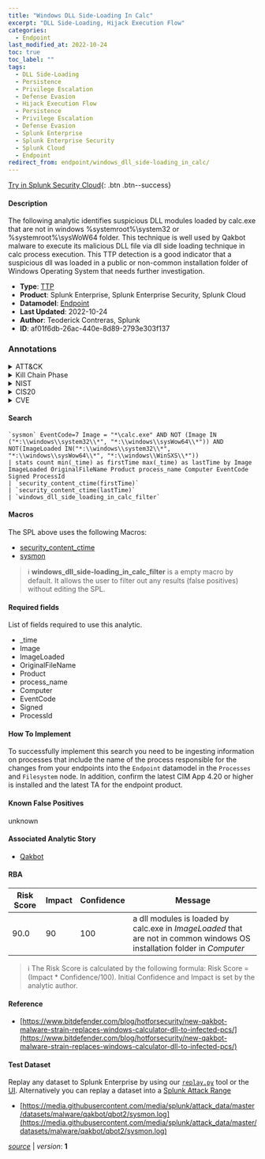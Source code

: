 ```yaml
---
title: "Windows DLL Side-Loading In Calc"
excerpt: "DLL Side-Loading, Hijack Execution Flow"
categories:
  - Endpoint
last_modified_at: 2022-10-24
toc: true
toc_label: ""
tags:
  - DLL Side-Loading
  - Persistence
  - Privilege Escalation
  - Defense Evasion
  - Hijack Execution Flow
  - Persistence
  - Privilege Escalation
  - Defense Evasion
  - Splunk Enterprise
  - Splunk Enterprise Security
  - Splunk Cloud
  - Endpoint
redirect_from: endpoint/windows_dll_side-loading_in_calc/
---
```




[Try in Splunk Security Cloud](https://www.splunk.com/en_us/cyber-security.html){: .btn .btn--success}

#### Description

The following analytic identifies suspicious DLL modules loaded by calc.exe that are not in windows %systemroot%\system32 or %systemroot%\sysWoW64 folder. This technique is well used by Qakbot malware to execute its malicious DLL file via dll side loading technique in calc process execution. This TTP detection is a good indicator that a suspicious dll was loaded in a public or non-common installation folder of Windows Operating System that needs further investigation.

- **Type**: [TTP](https://github.com/splunk/security_content/wiki/Detection-Analytic-Types)
- **Product**: Splunk Enterprise, Splunk Enterprise Security, Splunk Cloud
- **Datamodel**: [Endpoint](https://docs.splunk.com/Documentation/CIM/latest/User/Endpoint)
- **Last Updated**: 2022-10-24
- **Author**: Teoderick Contreras, Splunk
- **ID**: af01f6db-26ac-440e-8d89-2793e303f137

### Annotations
<details>
  <summary>ATT&CK</summary>

<div markdown="1">

#### [ATT&CK](https://attack.mitre.org/)

| ID          | Technique   | Tactic         |
| ----------- | ----------- |--------------- |
| [T1574.002](https://attack.mitre.org/techniques/T1574/002/) | DLL Side-Loading | Persistence, Privilege Escalation, Defense Evasion |

| [T1574](https://attack.mitre.org/techniques/T1574/) | Hijack Execution Flow | Persistence, Privilege Escalation, Defense Evasion |

</div>
</details>


<details>
  <summary>Kill Chain Phase</summary>

<div markdown="1">

* Exploitation


</div>
</details>


<details>
  <summary>NIST</summary>

<div markdown="1">



</div>
</details>

<details>
  <summary>CIS20</summary>

<div markdown="1">



</div>
</details>

<details>
  <summary>CVE</summary>

<div markdown="1">


</div>
</details>


#### Search

```
`sysmon` EventCode=7 Image = "*\calc.exe" AND NOT (Image IN ("*:\\windows\\system32\\*", "*:\\windows\\sysWow64\\*")) AND NOT(ImageLoaded IN("*:\\windows\\system32\\*", "*:\\windows\\sysWow64\\*", "*:\\windows\\WinSXS\\*")) 
| stats count min(_time) as firstTime max(_time) as lastTime by Image ImageLoaded OriginalFileName Product process_name Computer EventCode Signed ProcessId 
| `security_content_ctime(firstTime)` 
| `security_content_ctime(lastTime)` 
| `windows_dll_side_loading_in_calc_filter`
```

#### Macros
The SPL above uses the following Macros:
* [security_content_ctime](https://github.com/splunk/security_content/blob/develop/macros/security_content_ctime.yml)
* [sysmon](https://github.com/splunk/security_content/blob/develop/macros/sysmon.yml)

> :information_source:
> **windows_dll_side-loading_in_calc_filter** is a empty macro by default. It allows the user to filter out any results (false positives) without editing the SPL.



#### Required fields
List of fields required to use this analytic.
* _time
* Image
* ImageLoaded
* OriginalFileName
* Product
* process_name
* Computer
* EventCode
* Signed
* ProcessId



#### How To Implement
To successfully implement this search you need to be ingesting information on processes that include the name of the process responsible for the changes from your endpoints into the `Endpoint` datamodel in the `Processes` and `Filesystem` node. In addition, confirm the latest CIM App 4.20 or higher is installed and the latest TA for the endpoint product.
#### Known False Positives
unknown

#### Associated Analytic Story
* [Qakbot](/stories/qakbot)




#### RBA

| Risk Score  | Impact      | Confidence   | Message      |
| ----------- | ----------- |--------------|--------------|
| 90.0 | 90 | 100 | a dll modules is loaded by calc.exe in $ImageLoaded$ that are not in common windows OS installation folder in $Computer$ |


> :information_source:
> The Risk Score is calculated by the following formula: Risk Score = (Impact * Confidence/100). Initial Confidence and Impact is set by the analytic author.


#### Reference

* [https://www.bitdefender.com/blog/hotforsecurity/new-qakbot-malware-strain-replaces-windows-calculator-dll-to-infected-pcs/](https://www.bitdefender.com/blog/hotforsecurity/new-qakbot-malware-strain-replaces-windows-calculator-dll-to-infected-pcs/)



#### Test Dataset
Replay any dataset to Splunk Enterprise by using our [`replay.py`](https://github.com/splunk/attack_data#using-replaypy) tool or the [UI](https://github.com/splunk/attack_data#using-ui).
Alternatively you can replay a dataset into a [Splunk Attack Range](https://github.com/splunk/attack_range#replay-dumps-into-attack-range-splunk-server)

* [https://media.githubusercontent.com/media/splunk/attack_data/master/datasets/malware/qakbot/qbot2/sysmon.log](https://media.githubusercontent.com/media/splunk/attack_data/master/datasets/malware/qakbot/qbot2/sysmon.log)



[*source*](https://github.com/splunk/security_content/tree/develop/detections/endpoint/windows_dll_side-loading_in_calc.yml) \| *version*: **1**